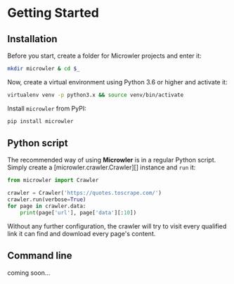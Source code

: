 # Getting Started

## Installation
Before you start, create a folder for Microwler projects and enter it:
```bash
mkdir microwler & cd $_
```

Now, create a virtual environment using Python 3.6 or higher and activate it:
```bash
virtualenv venv -p python3.x && source venv/bin/activate
```

Install `microwler` from PyPI:
```bash
pip install microwler
```

## Python script
The recommended way of using **Microwler** is in a regular Python script. Simply create a [microwler.crawler.Crawler][]
instance and `run` it:

```python
from microwler import Crawler

crawler = Crawler('https://quotes.toscrape.com/')
crawler.run(verbose=True)
for page in crawler.data:
    print(page['url'], page['data'][:10])
```
Without any further configuration, the crawler will try to visit every qualified link it can find and download
every page's content.

## Command line
coming soon...